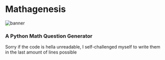 # Mathagenesis
![banner](https://github.com/Cheesewaffly/Mathagenesis/blob/Master/mathReadme.png)
### A Python Math Question Generator
Sorry if the code is hella unreadable, I self-challenged myself to write them in the last amount of lines possible
